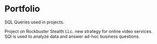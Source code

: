 # Portfolio
SQL  Queries used in projects.

Project on Rockbuster Stealth LLc. new strategy for online video services. SQl is used to analyze data and answer ad-hoc business questions. 


